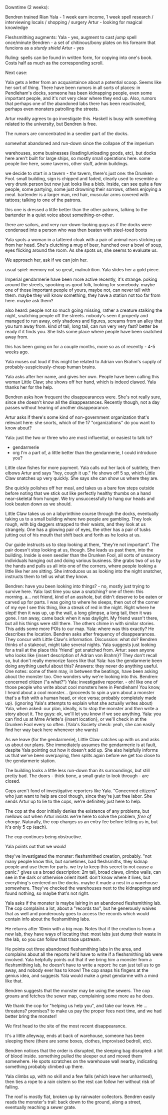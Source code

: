 Downtime (2 weeks):

Bendren trained Rian
Yala - 1 week earn income, 1 week spell research / interviewing locals / shopping / surgery
Artur - looking for magical knowledge

Fleshsmithing augments:
Yala - yes, augment to cast *jump* spell once/minute
Bendren - a set of chitinous/bony plates on his forearm that funcions as a *sturdy shield*
Artur - yes

Ruling: spells can be found in written form, for copying into one's book. Costs half as much as the corresponding scroll.

Next case:

Yala gets a letter from an acquaintaince about a potential scoop. Seems like her sort of thing. There have been rumors in all sorts of places: in Pendleham's docks, someone has been kidnapping people, even some important people, and it's not very clear where they end up. Also, rumors that perhaps one of the abandoned labs there has been reactivated, perhaps even monsters patrolling the streets.

Artur readily agrees to go investigate this. Haskell is busy with something related to the university, but Bendren is free.

The rumors are concentrated in a seedier part of the docks. 

somewhat abandoned and run-down since the collapse of the imperium

warehouses, some businesses (loading/unloading goods, etc), but docks here aren't built for large ships, so mostly small operations here. some people live here, some taverns, other stuff, admin buildings.

we decide to start in a tavern - *the* tavern, there's just one: the Drunken Fool. small building, sign is chipped and faded, clearly used to resemble a very drunk person but now just looks like a blob. Inside, can see quite a few people, some partying, some just drowning their sorrows, others enjoying a meal. bartender is a larger man, red hair, muscular arms covered with tattoos; talking to one of the patrons.

this one is dressed a little better than the other patrons, talking to the bartender in a quiet voice about something-or-other.

there are sailors, and very run-down-looking guys as if the docks were condensed into a person who was then beaten with steel-toed boots

Yala spots a woman in a tattered cloak with a pair of animal ears sticking up from her head. She's clutching a mug of beer, hunched over a bowl of soup, eyes flicking around the room. As she spots us, she seems to evaluate us.

We approach her, ask if we can join her.

usual spiel: memory not so great, malnutrition. Yala slides her a gold piece.

Imperial gendarmerie have been more active recently, it's strange. poking around the streets, spooking us good folk, looking for somebody. maybe one of those important people of yours, maybe not, can never tell with them. maybe they will know something, they have a station not too far from here. maybe ask them?

also heard: people not so much going missing, rather a creature stalking the night, snatching people off the streets. nobody's seen it properly and managed to run away, only shadows and figures, screams from an alley that you turn away from. kind of tall, long tail, can run very very fast? better be ready if it finds you. She lists some place where people have been snatched away from.

this has been going on for a couple months, more so as of recently - 4-5 weeks ago.

Yala muses out loud if this might be related to Adrian von Brahm's supply of probably-suspiciously-cheap human brains.

Yala asks after her name, and gives her own. People have been calling this woman Little Claw; she shows off her hand, which is indeed clawed. Yala thanks her for the help.

Bendren asks how frequent the disappearances were. She's not really sure, since she doesn't know all the disappearances. Recently though, not a day passes without hearing of another disappearance.

Artur asks if there's some kind of non-government organization that's relevant here: she snorts, which of the 17 "organizations" do you want to know about?

Yala: just the two or three who are most influential, or easiest to talk to?
- gendarmerie
- org I'm a part of, a little better than the gendarmerie, I could introduce you?

Little claw fishes for more payment. Yala calls out her lack of subtlety, then elbows Artur and says "hey, cough it up." He shows off 5 sp, which Little Claw snatches up very quickly. She says she can show us where they are.

She quickly polishes off her meal, and takes us a bare few steps outside before noting that we stick out like perfectly healthy thumbs on a hand near-skeletal from hunger. We try unsuccessfully to hang our heads and look beaten down as we should.

Little Claw takes us on a labyrinthine course through the docks, eventually taking us to a small building where two people are gambling. They look rough, with big daggers strapped to their waists, and they look at us strangely. One has a glowing pair of eyes, the other has a pair of tusks jutting out of his mouth that shift back and forth as he looks at us.

Our guide instructs us to stop looking at them, "they're not important". The pair doesn't stop looking at us, though. She leads us past them, into the building. Inside is even seedier than the Drunken Fool, all sorts of unsavory individuals hanging out and doing various business. She grabs two of us by the hands and pulls us all into one of the corners, where people looking a little like her are sitting. She introduces us as looking into the night snatcher, instructs them to tell us what they know.

Bendren: have you been looking into things? - no, mostly just trying to survive here.
Yala: last time you saw a snatching? one of them: this morning. a... not friend, kind of an asshole, but didn't deserve to be eaten or carved up for parts. I was going to where he sleeps, then out of the corner of my eye I see this thing, like a streak of red in the night. Right where he slept! then it was up, up the wall, a long glimpse, a long tail, then it was gone. I ran away, came back when it was daylight. My friend wasn't there, but all his things were still there. The others chime in with similar stories. This adds some more POIs to our map.
Yala: where was this exactly? He describes the location.
Bendren asks after frequency of disappearances. They concur with Little Claw's information.
Discussion: what do? Bendren thinks of a stakeout, might take several nights. Yala suggests just looking for a trail at the place this 'friend' got snatched from.
Artur: seen anyone who looks like {insert description of Adrian von Brahm}? They don't recall so, but don't really memorize faces like that
Yala: has the gendarmerie been doing anything useful about this? Answers: they never do anything useful. One notes: some of them may, in between the beatings, have been asking about the monster too.
One wonders why we're looking into this.
Bendren: concerned citizen ("a what?")
Yala: investigative reporter. - oh! like one of those people who write about cool monsters here in Pendleham! You know, I heard about a cool monster... (proceeds to spin a yarn about a monster that's a fish with a human head, or vice versa; probably completely made up). (ignoring Yala's attempts to explain what she actually writes about)
Yala, when asked: our plan, ideally, is to stop the monster and *then* write a story about it.
The guys: ok, we'll let you know if we see anything.
Yala: you can find us at Mme Arlette's {insert location}, or we'll check in at the Drunken Fool every so often.
(Yala's Society check: yeah, she can easily find her way back here whenever she wants)

As we leave (for the gendarmerie), Little Claw catches up with us and asks us about our plans. She immediately assumes the gendarmerie is at fault, despite Yala pointing out how it doesn't add up. She also helpfully informs us that we've been overpaying, then splits again before we get too close to the gendarmerie station.

The building looks a little less run-down than its surroundings, but still pretty bad. The doors - thick bone, a small grate to look through - are closed.

Cops aren't fond of investigative reporters like Yala. "Concerned citizens" who just want to help are cool though, since they're just free labor. She sends Artur up to lie to the cops, we're definitely just here to help.

The cop at the door initially denies the existence of any problems, but mellows out when Artur insists we're here to solve the problem, *free of charge*. Naturally, the cop charges *us* an entry fee before letting us in, but it's only 5 cp (each).

The cop continues being obstructive.

Yala points out that we *would*

they've investigated the monster: fleshsmithed creation, probably. "not many people know this, but sometimes, bad fleshsmiths, they kidnap people and use them for parts. we try to keep this secret to not cause a panic." gives us a broad description: 2m tall, broad claws, climbs walls, can see in the dark or otherwise orient itself. don't know where it lives, but everything's centered on the docks. maybe it made a nest in a warehouse somewhere. They've checked the warehouses next to the kidnappings and found nothing, so maybe that's not right.

Yala asks if the monster is maybe lairing in an abandoned fleshsmithing lab. The cop complains a lot, about a "records tax", but he generously waives that as well and ponderously goes to access the records which would contain info about the fleshsmithing labs.

He returns after 10min with a big map. Notes that if the creation is from a new lab, they have ways of locating that: most labs just dump their waste in the lab, so you can follow that trace upstream. 

He points out three abandoned fleshsmithing labs in the area, and complains about all the reports he'd have to write if a fleshsmithing lab were involved. Yala helpfully points out that if we bring him a monster from a fleshsmithing lab, he doesn't have to write a report: he can just tell us to go away, and nobody ever has to know! The cop snaps his fingers at the genius idea, and suggests Yala would make a great gendarme with a mind like that.

Bendren suggests that the monster may be using the sewers. The cop groans and fetches the sewer map, complaining some more as he does.

We thank the cop for "helping us help you", and take our leave. He ... threatens? promises? to make us pay the proper fees next time, and we had better bring the monster!

We first head to the site of the most recent disappearance.

It's a little alleyway, ends at back of warehouse, someone has been sleeping there (there are some boxes, clothes, improvised bedroll, etc).

Bendren notices that the order is disrupted, the sleeping bag disrupted: a bit of blood inside. something pulled the sleeper out and moved them somewhere. He spots scratches on the warehouse wall nearby, indicating something probably climbed up there.


Yala climbs up, with no skill and a few falls (which leave her unharmed), then ties a rope to a rain cistern so the rest can follow her without risk of falling.

The roof is mostly flat, broken up by rainwater collectors. Bendren easily reads the monster's trail: back down to the ground, along a street, eventually reaching a sewer grate.